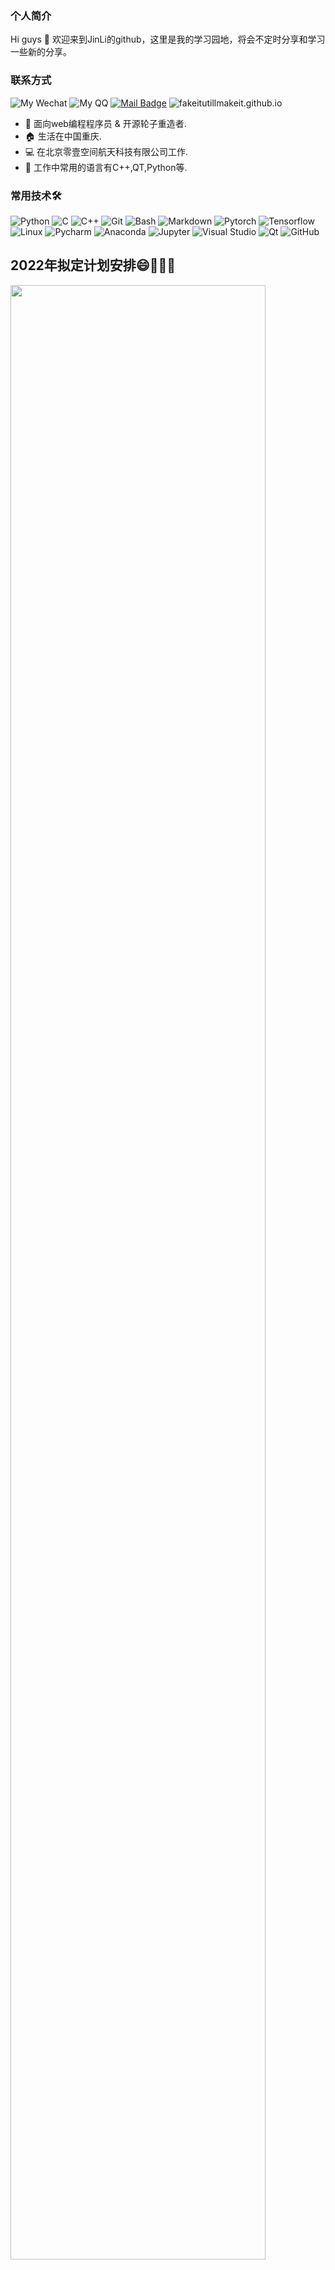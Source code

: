 ### 个人简介
Hi guys 👋
欢迎来到JinLi的github，这里是我的学习园地，将会不定时分享和学习一些新的分享。
### 联系方式
![My Wechat](https://img.shields.io/badge/WeChat-JinLi-red?style=flat&logo=WeChat)
![My QQ](https://img.shields.io/badge/QQ-2809338085-red?style=flat&logo=TencentQQ&logoColor=FFD700)
[![Mail Badge](https://img.shields.io/badge/Mail-2809338085@qq.com-red?style=flat&logo=Minutemailer&logoColor=white&link=mailto:2809338085@qq.com)](mailto:2809338085@qq.com)
![fakeitutillmakeit.github.io](https://img.shields.io/twitter/url?color=green&label=fakeitutillmakeit.github.io&logo=rss&logoColor=orange&url=https%3A%2F%2Ffakeitutillmakeit.github.io%2F)


- 💁 面向web编程程序员 & 开源轮子重造者.
- 🏠 生活在中国重庆.
- 💻 在北京零壹空间航天科技有限公司工作.
- 📝 工作中常用的语言有C++,QT,Python等.

### 常用技术🛠

![Python](https://img.shields.io/badge/-Python-333333?style=flat&logo=Python&logoColor=1E90FF&color=483D8B)
![C](https://img.shields.io/badge/-C-333333?style=flat&logo=C&logoColor=FFA500&color=483D8B)
![C++](https://img.shields.io/badge/-C++-333333?style=flat&logo=cplusplus&logoColor=00BFFF&color=483D8B)
![Git](https://img.shields.io/badge/-Git-333333?style=flat&logo=git&color=483D8B)
![Bash](https://img.shields.io/badge/-Bash-333333?style=flat&logo=iTerm2&color=483D8B&logoColor=FFFFFF)
![Markdown](https://img.shields.io/badge/-Markdown-333333?style=flat&logo=markdown&color=483D8B)
![Pytorch](https://img.shields.io/badge/-Pytorch-333333?style=flat&logo=Pytorch&color=483D8B)
![Tensorflow](https://img.shields.io/badge/-Tensorflow-333333?style=flat&logo=Tensorflow&color=483D8B)
![Linux](https://img.shields.io/badge/-Linux-333333?style=flat&logo=Linux&logoColor=FCC624&color=483D8B)
![Pycharm](https://img.shields.io/badge/-Pycharm-333333?style=flat&logo=PyCharm&logoColor=FFFFFF&color=483D8B)
![Anaconda](https://img.shields.io/badge/-Anaconda-333333?style=flat&logo=Anaconda&color=483D8B)
![Jupyter](https://img.shields.io/badge/-Jupyter-333333?style=flat&logo=Jupyter&color=483D8B)
![Visual Studio](https://img.shields.io/badge/-VisualStudio-333333?style=flat&logo=VisualStudio&color=483D8B)
![Qt](https://img.shields.io/badge/-Qt-333333?style=flat&logo=Qt&color=483D8B)
![GitHub](https://img.shields.io/badge/-GitHub-333333?style=flat&logo=github&color=483D8B)


## 2022年拟定计划安排😄👋👋👋

<img align="center" src="https://user-images.githubusercontent.com/30925114/151509933-2eee8311-def5-468f-b70a-5716aff61ca5.png" width="90%"/>

<img align="left" width="45%" src="https://github-readme-stats.vercel.app/api?username=fakeitutillmakeit&title_color=eb1f6a&icon_color=999&text_color=999999&bg_color=0,27282200,0000000F&show_icons=true&hide_border=true&count_private=true">

<img align="right" width='45%' src="https://github-readme-stats.vercel.app/api/top-langs/?username=fakeitutillmakeit&hide=html,java,jupyter%20notebook,css&layout=compact&card_width=495&title_color=eb1f6a&icon_color=e28905&text_color=999999&bg_color=0,27282200,0000000F&hide_border=true">





